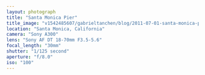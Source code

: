 ```yaml
---
layout: photograph
title: "Santa Monica Pier"
title_image: "v1542485607/gabrieltanchen/blog/2011-07-01-santa-monica-pier/main-image.jpg"
location: "Santa Monica, California"
camera: "Sony A300"
lens: "Sony AF DT 18-70mm F3.5-5.6"
focal_length: "30mm"
shutter: "1/125 second"
aperture: "f/8.0"
iso: "100"
---
```

